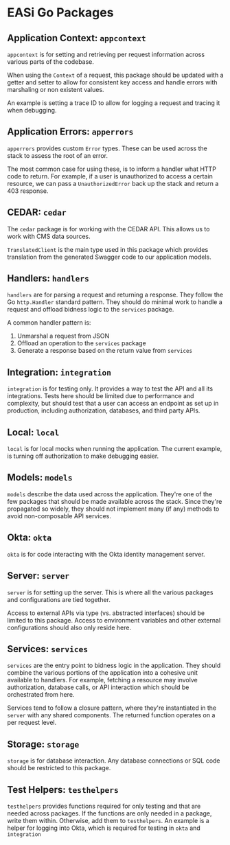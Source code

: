 # EASi Go Packages

## Application Context: `appcontext`

`appcontext` is for setting
and retrieving
per request information
across various parts of the codebase.

When using the `Context` of a request,
this package should be updated
with a getter and setter
to allow for consistent key access
and handle errors with marshaling
or non existent values.

An example is setting a trace ID
to allow for logging a request
and tracing it when debugging.

## Application Errors: `apperrors`

`apperrors` provides custom `Error` types.
These can be used across the stack
to assess the root of an error.

The most common case for using these,
is to inform a handler what HTTP code to return.
For example,
if a user is unauthorized to access a certain resource,
we can pass a `UnauthorizedError` back up the stack
and return a 403 response.

## CEDAR: `cedar`

The `cedar` package is for working with the CEDAR API.
This allows us to work with CMS data sources.

`TranslatedClient` is the main type used in this package
which provides translation from the generated Swagger code
to our application models.

## Handlers: `handlers`

`handlers` are for parsing a request and returning a response.
They follow the Go `http.Handler` standard pattern.
They should do minimal work to handle a request
and offload bidness logic to the `services` package.

A common handler pattern is:

1. Unmarshal a request from JSON
2. Offload an operation to the `services` package
3. Generate a response based on the return value from `services`

## Integration: `integration`

`integration` is for testing only.
It provides a way to test the API
and all its integrations.
Tests here should be limited due to performance and complexity,
but should test that a user can access an endpoint
as set up in production,
including authorization, databases, and third party APIs.

## Local: `local`

`local` is for local mocks when running the application.
The current example,
is turning off authorization to make debugging easier.

## Models: `models`

`models` describe the data used across the application.
They're one of the few packages
that should be made available across the stack.
Since they're propagated so widely,
they should not implement many (if any) methods
to avoid non-composable API services.

## Okta: `okta`

`okta` is for code interacting with the Okta identity management server.

## Server: `server`

`server` is for setting up the server.
This is where all the various packages
and configurations are tied together.

Access to external APIs via type (vs. abstracted interfaces)
should be limited to this package.
Access to environment variables and other external configurations
should also only reside here.

## Services: `services`

`services` are the entry point to bidness logic in the application.
They should combine the various portions of the application
into a cohesive unit available to handlers.
For example,
fetching a resource may involve authorization,
database calls,
or API interaction
which should be orchestrated from here.

Services tend to follow a closure pattern,
where they're instantiated in the `server`
with any shared components.
The returned function operates on a per request level.

## Storage: `storage`

`storage` is for database interaction.
Any database connections or SQL code
should be restricted to this package.

## Test Helpers: `testhelpers`

`testhelpers` provides functions required for only testing
and that are needed across packages.
If the functions are only needed in a package,
write them within.
Otherwise, add them to `testhelpers`.
An example is a helper for logging into Okta,
which is required for testing in `okta` and `integration`
